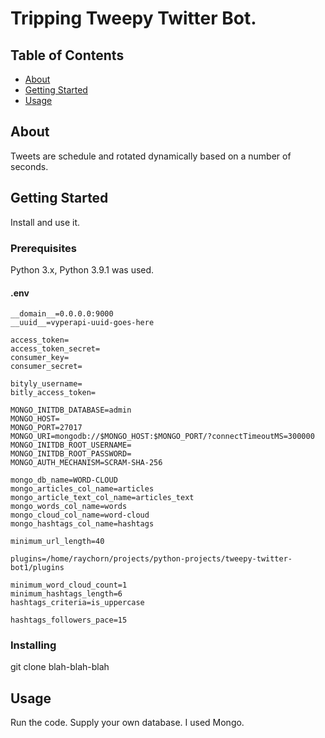 # Tripping Tweepy Twitter Bot.

## Table of Contents

- [About](#about)
- [Getting Started](#getting_started)
- [Usage](#usage)

## About <a name = "about"></a>

Tweets are schedule and rotated dynamically based on a number of seconds.

## Getting Started <a name = "getting_started"></a>

Install and use it.

### Prerequisites

Python 3.x, Python 3.9.1 was used.

#### .env

```
__domain__=0.0.0.0:9000
__uuid__=vyperapi-uuid-goes-here

access_token=
access_token_secret=
consumer_key=
consumer_secret=

bityly_username=
bitly_access_token=

MONGO_INITDB_DATABASE=admin
MONGO_HOST=
MONGO_PORT=27017
MONGO_URI=mongodb://$MONGO_HOST:$MONGO_PORT/?connectTimeoutMS=300000
MONGO_INITDB_ROOT_USERNAME=
MONGO_INITDB_ROOT_PASSWORD=
MONGO_AUTH_MECHANISM=SCRAM-SHA-256

mongo_db_name=WORD-CLOUD
mongo_articles_col_name=articles
mongo_article_text_col_name=articles_text
mongo_words_col_name=words
mongo_cloud_col_name=word-cloud
mongo_hashtags_col_name=hashtags

minimum_url_length=40

plugins=/home/raychorn/projects/python-projects/tweepy-twitter-bot1/plugins

minimum_word_cloud_count=1
minimum_hashtags_length=6
hashtags_criteria=is_uppercase

hashtags_followers_pace=15
```

### Installing

git clone blah-blah-blah

## Usage <a name = "usage"></a>

Run the code.  Supply your own database.  I used Mongo.
